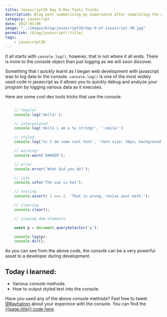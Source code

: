 ```yaml
--- 
title: Javascript30 Day 9-Dev Tools Tricks
description: Blog post summarising my experience after completing the ninth day of 30 days of Javascript challenges
category: javascript
date: 2017-03-06
image: "../images/blog/javascript30/day-9-of-javascript-30.jpg"
permalink: /blog/javascript/:title/
tags: 
    - javascript30
---
```


It all starts with `console.log()`, however, that is not where it all ends. 
There is more to the console object than just logging as we will soon discover.
<!--more-->

Something that I quickly learnt as I began web development with javascript was to log data to the console. `console.log()` is
one of the most widely used code in javascript as it allows you to quickly debug and analyze your program by logging various
data as it executes. 

Here are some cool dev tools tricks that use the console.

```javascript

    // regular
    console.log('Hello!');

    // interpolated
    console.log('Hello i am a %s string!', ':smile:')

    // styled
    console.log('%c I am some cool text', 'font-size: 20px; background: blue');

    // warning!
    console.warn('DANGER');

    // error
    console.error('What did you do?');

    // info 
    console.info('The sun is hot');

    // testing
    console.assert( 1 === 2, 'That is wrong, revise your math.');

    // clearing
    console.clear();

    // viewing dom elements

    const p = document.querySelector('p');

    console.log(p);
    console.dir();

```
As you can see from the above code, the console can be a very powerful asset to a developer during development.

<h2>Today i learned:</h2>

- Various console methods.
- How to output styled text into the console.

Have you used any of the above console methods? Feel free to tweet <a href="https://twitter.com/{{site.twitter_username}}" target="_blank" title="Rayhatron Web developer twitter">@Rayhatron</a> about your experince with the console.
You can find the <a href="https://github.com/Rayhatron/Exploring-Javascript/tree/master/09%20-%20Dev%20Tools%20Tricks" target="_blank" title="{{page.title}} Github repo">{{page.title}} code here</a>.
